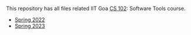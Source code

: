 This repository has all files related IIT Goa [CS 102](https://clintpgeorge.github.io/cs-102/): Software Tools course. 

- [Spring 2022](https://clintpgeorge.github.io/cs-102/spring-2022)
- [Spring 2023](https://clintpgeorge.github.io/cs-102/spring-2023)